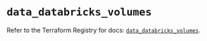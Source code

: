 # `data_databricks_volumes`

Refer to the Terraform Registry for docs: [`data_databricks_volumes`](https://registry.terraform.io/providers/databricks/databricks/1.37.0/docs/data-sources/volumes).
